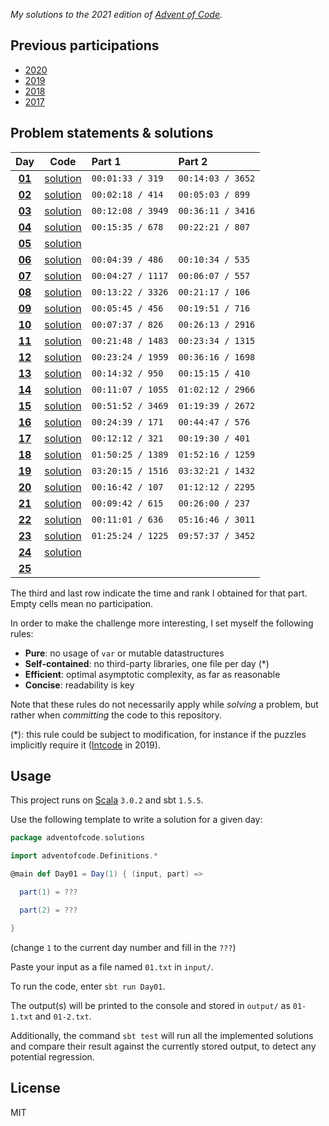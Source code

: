 _My solutions to the 2021 edition of [Advent of Code](https://adventofcode.com/2021)._

## Previous participations

* [2020](https://github.com/FlorianCassayre/AdventOfCode-2020)
* [2019](https://github.com/FlorianCassayre/AdventOfCode-2019)
* [2018](https://github.com/FlorianCassayre/AdventOfCode-2018)
* [2017](https://github.com/FlorianCassayre/AdventOfCode-2017)

## Problem statements & solutions

<div align="center">

  | Day | Code | Part 1 | Part 2 |
  |:---:|:---:|:---|:---|
  | **[01](https://adventofcode.com/2021/day/1)** | [solution](src/main/scala/adventofcode/solutions/Day01.scala) | `00:01:33 / 319` | `00:14:03 / 3652` |
  | **[02](https://adventofcode.com/2021/day/2)** | [solution](src/main/scala/adventofcode/solutions/Day02.scala) | `00:02:18 / 414` | `00:05:03 / 899` |
  | **[03](https://adventofcode.com/2021/day/3)** | [solution](src/main/scala/adventofcode/solutions/Day03.scala) | `00:12:08 / 3949` | `00:36:11 / 3416` |
  | **[04](https://adventofcode.com/2021/day/4)** | [solution](src/main/scala/adventofcode/solutions/Day04.scala) | `00:15:35 / 678` | `00:22:21 / 807` |
  | **[05](https://adventofcode.com/2021/day/5)** | [solution](src/main/scala/adventofcode/solutions/Day05.scala) |  |  |
  | **[06](https://adventofcode.com/2021/day/6)** | [solution](src/main/scala/adventofcode/solutions/Day06.scala) | `00:04:39 / 486` | `00:10:34 / 535` |
  | **[07](https://adventofcode.com/2021/day/7)** | [solution](src/main/scala/adventofcode/solutions/Day07.scala) | `00:04:27 / 1117` | `00:06:07 / 557` |
  | **[08](https://adventofcode.com/2021/day/8)** | [solution](src/main/scala/adventofcode/solutions/Day08.scala) | `00:13:22 / 3326` | `00:21:17 / 106` |
  | **[09](https://adventofcode.com/2021/day/9)** | [solution](src/main/scala/adventofcode/solutions/Day09.scala) | `00:05:45 / 456` | `00:19:51 / 716` |
  | **[10](https://adventofcode.com/2021/day/10)** | [solution](src/main/scala/adventofcode/solutions/Day10.scala) | `00:07:37 / 826` | `00:26:13 / 2916` |
  | **[11](https://adventofcode.com/2021/day/11)** | [solution](src/main/scala/adventofcode/solutions/Day11.scala) | `00:21:48 / 1483` | `00:23:34 / 1315` |
  | **[12](https://adventofcode.com/2021/day/12)** | [solution](src/main/scala/adventofcode/solutions/Day12.scala) | `00:23:24 / 1959` | `00:36:16 / 1698` |
  | **[13](https://adventofcode.com/2021/day/13)** | [solution](src/main/scala/adventofcode/solutions/Day13.scala) | `00:14:32 / 950` | `00:15:15 / 410` |
  | **[14](https://adventofcode.com/2021/day/14)** | [solution](src/main/scala/adventofcode/solutions/Day14.scala) | `00:11:07 / 1055` | `01:02:12 / 2966` |
  | **[15](https://adventofcode.com/2021/day/15)** | [solution](src/main/scala/adventofcode/solutions/Day15.scala) | `00:51:52 / 3469` | `01:19:39 / 2672` |
  | **[16](https://adventofcode.com/2021/day/16)** | [solution](src/main/scala/adventofcode/solutions/Day16.scala) | `00:24:39 / 171` | `00:44:47 / 576` |
  | **[17](https://adventofcode.com/2021/day/17)** | [solution](src/main/scala/adventofcode/solutions/Day17.scala) | `00:12:12 / 321` | `00:19:30 / 401` |
  | **[18](https://adventofcode.com/2021/day/18)** | [solution](src/main/scala/adventofcode/solutions/Day18.scala) | `01:50:25 / 1389` | `01:52:16 / 1259` |
  | **[19](https://adventofcode.com/2021/day/19)** | [solution](src/main/scala/adventofcode/solutions/Day19.scala) | `03:20:15 / 1516` | `03:32:21 / 1432` |
  | **[20](https://adventofcode.com/2021/day/20)** | [solution](src/main/scala/adventofcode/solutions/Day20.scala) | `00:16:42 / 107` | `01:12:12 / 2295` |
  | **[21](https://adventofcode.com/2021/day/21)** | [solution](src/main/scala/adventofcode/solutions/Day21.scala) | `00:09:42 / 615` | `00:26:00 / 237` |
  | **[22](https://adventofcode.com/2021/day/22)** | [solution](src/main/scala/adventofcode/solutions/Day22.scala) | `00:11:01 / 636` | `05:16:46 / 3011` |
  | **[23](https://adventofcode.com/2021/day/23)** | [solution](src/main/scala/adventofcode/solutions/Day23.scala) | `01:25:24 / 1225` | `09:57:37 / 3452` |
  | **[24](https://adventofcode.com/2021/day/24)** | [solution](src/main/scala/adventofcode/solutions/Day24.scala) |  |  |
  | **[25](https://adventofcode.com/2021/day/25)** | [](src/main/scala/adventofcode/solutions/Day25.scala) |  |  |

</div>

The third and last row indicate the time and rank I obtained for that part. Empty cells mean no participation.

In order to make the challenge more interesting, I set myself the following rules:

* **Pure**: no usage of `var` or mutable datastructures
* **Self-contained**: no third-party libraries, one file per day (*)
* **Efficient**: optimal asymptotic complexity, as far as reasonable
* **Concise**: readability is key

Note that these rules do not necessarily apply while _solving_ a problem, but rather when _committing_ the code to this repository.

(*): this rule could be subject to modification, for instance if the puzzles implicitly require it ([Intcode](https://adventofcode.com/2019/day/9) in 2019).

## Usage

This project runs on [Scala](https://scala-lang.org) `3.0.2` and sbt `1.5.5`.

Use the following template to write a solution for a given day:

```Scala
package adventofcode.solutions

import adventofcode.Definitions.*

@main def Day01 = Day(1) { (input, part) =>

  part(1) = ???

  part(2) = ???

}
```
(change `1` to the current day number and fill in the `???`)

Paste your input as a file named `01.txt` in `input/`.

To run the code, enter `sbt run Day01`.

The output(s) will be printed to the console and stored in `output/` as `01-1.txt` and `01-2.txt`.

Additionally, the command `sbt test` will run all the implemented solutions and compare their result against the currently stored output, to detect any potential regression.

## License

MIT
